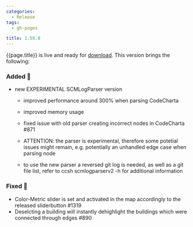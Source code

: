 ```yaml
---
categories:
  - Release
tags:
  - gh-pages

title: 1.59.0
---
```


{{page.title}} is live and ready for [download](https://github.com/MaibornWolff/codecharta/releases/tag/{{page.title}}). This version brings the following:

### Added 🚀
 - new EXPERIMENTAL SCMLogParser version
    - improved performance around 300% when parsing CodeCharta
    - improved memory usage
    - fixed issue with old parser creating incorrect nodes in CodeCharta #871
    
    - ATTENTION: the parser is experimental, therefore some potetial issues might remain, e.g. potentially an unhandled edge case when parsing node
    - to use the new parser a reversed git log is needed, as well as a git file list, refer to ccsh scmlogparserv2 -h for additional information
    
### Fixed 🐞

-   Color-Metric slider is set and activated in the map accordingly to the released sliderbutton #1319
-   Deselcting a building will instantly dehighlight the buildings which were connected through edges #890

